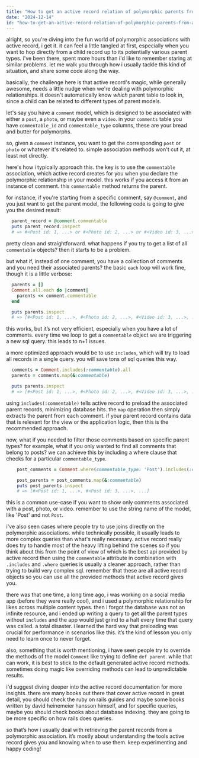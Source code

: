 ```yaml
---
title: "How to get an active record relation of polymorphic parents from a child object?"
date: "2024-12-14"
id: "how-to-get-an-active-record-relation-of-polymorphic-parents-from-a-child-object"
---
```


alright, so you're diving into the fun world of polymorphic associations with active record, i get it. it can feel a little tangled at first, especially when you want to hop directly from a child record up to its potentially various parent types. i've been there, spent more hours than i'd like to remember staring at similar problems. let me walk you through how i usually tackle this kind of situation, and share some code along the way.

basically, the challenge here is that active record's magic, while generally awesome, needs a little nudge when we're dealing with polymorphic relationships. it doesn't automatically know *which* parent table to look in, since a child can be related to different types of parent models.

let's say you have a `comment` model, which is designed to be associated with either a `post`, a `photo`, or maybe even a `video`. in your `comments` table you have `commentable_id` and `commentable_type` columns, these are your bread and butter for polymorphs.

so, given a `comment` instance, you want to get the corresponding `post` or `photo` or whatever it's related to. simple association methods won't cut it, at least not directly.

here's how i typically approach this. the key is to use the `commentable` association, which active record creates for you when you declare the polymorphic relationship in your model. this works if you access it from an instance of comment. this `commentable` method returns the parent.

for instance, if you're starting from a specific comment, say `@comment`, and you just want to get the parent model, the following code is going to give you the desired result:

```ruby
  parent_record = @comment.commentable
  puts parent_record.inspect
  # => #<Post id: 1, ...> or #<Photo id: 2, ...> or #<Video id: 3, ...>
```
pretty clean and straightforward. what happens if you try to get a list of all `commentable` objects? then it starts to be a problem.

but what if, instead of one comment, you have a collection of comments and you need their associated parents? the basic `each` loop will work fine, though it is a little verbose:

```ruby
  parents = []
  Comment.all.each do |comment|
    parents << comment.commentable
  end

  puts parents.inspect
  # => [#<Post id: 1, ...>, #<Photo id: 2, ...>, #<Video id: 3, ...>, ...]
```
this works, but it’s not very efficient, especially when you have a lot of comments. every time we loop to get a `commentable` object we are triggering a new sql query. this leads to n+1 issues.

a more optimized approach would be to use `includes`, which will try to load all records in a single query. you will save tons of sql queries this way.

```ruby
  comments = Comment.includes(:commentable).all
  parents = comments.map(&:commentable)

  puts parents.inspect
  # => [#<Post id: 1, ...>, #<Photo id: 2, ...>, #<Video id: 3, ...>, ...]

```
using `includes(:commentable)` tells active record to preload the associated parent records, minimizing database hits. the `map` operation then simply extracts the parent from each comment. if your parent record contains data that is relevant for the view or the application logic, then this is the recommended approach.

now, what if you needed to filter those comments based on specific parent types? for example, what if you only wanted to find all comments that belong to posts? we can achieve this by including a where clause that checks for a particular `commentable_type`.

```ruby
    post_comments = Comment.where(commentable_type: 'Post').includes(:commentable).all

    post_parents = post_comments.map(&:commentable)
    puts post_parents.inspect
    # => [#<Post id: 1, ...>, #<Post id: 3, ...>, ...]
```

this is a common use-case if you want to show only comments associated with a post, photo, or video. remember to use the string name of the model, like 'Post' and not `Post`.

i've also seen cases where people try to use joins directly on the polymorphic associations. while technically possible, it usually leads to more complex queries than what's really necessary. active record really does try to handle most of the heavy lifting behind the scenes so if you think about this from the point of view of which is the best api provided by active record then using the `commentable` attribute in combination with `.includes` and `.where` queries is usually a cleaner approach, rather than trying to build very complex sql. remember that these are all active record objects so you can use all the provided methods that active record gives you.

there was that one time, a long time ago, i was working on a social media app (before they were really cool), and i used a polymorphic relationship for likes across multiple content types. then i forgot the database was not an infinite resource, and i ended up writing a query to get all the parent types without `includes` and the app would just grind to a halt every time that query was called. a total disaster. i learned the hard way that preloading was crucial for performance in scenarios like this. it’s the kind of lesson you only need to learn once to never forget.

also, something that is worth mentioning, i have seen people try to override the methods of the model `Comment` like trying to define `def parent`. while that can work, it is best to stick to the default generated active record methods. sometimes doing magic like overriding methods can lead to unpredictable results.

i'd suggest diving deeper into the active record documentation for more insights. there are many books out there that cover active record in great detail, you should check the ruby on rails guides and maybe some books written by david heinemeier hansson himself, and for specific queries, maybe you should check books about database indexing. they are going to be more specific on how rails does queries.

so that’s how i usually deal with retrieving the parent records from a polymorphic association. it’s mostly about understanding the tools active record gives you and knowing when to use them. keep experimenting and happy coding!
